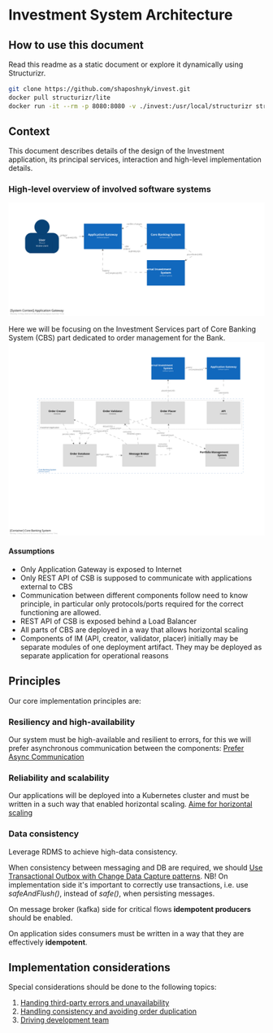 # Investment System Architecture

## How to use this document

Read this readme as a static document or explore it dynamically using Structurizr.

```bash
git clone https://github.com/shaposhnyk/invest.git
docker pull structurizr/lite
docker run -it --rm -p 8080:8080 -v ./invest:/usr/local/structurizr structurizr/lite
```

## Context

This document describes details of the design of 
the Investment application, its principal services, 
interaction and high-level implementation details. 

### High-level overview of involved software systems
![Overview](./img/01-overview.svg)

Here we will be focusing on the Investment Services part 
of Core Banking System (CBS) part dedicated 
to order management for the Bank.
![Core Banking System](./img/02-cbs.svg)

#### Assumptions 
- Only Application Gateway is exposed to Internet
- Only REST API of CSB is supposed to communicate with applications external to CBS
- Communication between different components follow need to know principle, 
in particular only protocols/ports required for the correct functioning are allowed. 
- REST API of CSB is exposed behind a Load Balancer
- All parts of CBS are deployed in a way that allows horizontal scaling
- Components of IM (API, creator, validator, placer) initially may be separate modules
of one deployment artifact. 
They may be deployed as separate application for operational reasons

## Principles
Our core implementation principles are:

### Resiliency and high-availability
Our system must be high-available and resilient to errors, 
for this we will prefer asynchronous communication between the components:
[Prefer Async Communication](/adr/cbs/0001-prefer-async-communication.md)

### Reliability and scalability
Our applications will be deployed into a Kubernetes cluster 
and must be written in a such way that enabled horizontal scaling.
[Aime for horizontal scaling](/adr/cbs/0002-aim-for-horizontal-scaling.md)

### Data consistency
Leverage RDMS to achieve high-data consistency.

When consistency between messaging and DB are required, 
we should [Use Transactional Outbox with Change Data Capture patterns](/adr/cbs/0003-use-transactional-outbox.md). 
NB! On implementation side it's important to correctly use transactions, 
i.e. use *safeAndFlush()*, instead of *safe()*, when persisting messages.

On message broker (kafka) side for critical flows **idempotent producers** should be enabled.

On application sides consumers must be written in a way that they are effectively **idempotent**.

## Implementation considerations

Special considerations should be done to the following topics: 
1) [Handing third-party errors and unavailability](/docs/cbs/01-integrations.md)
2) [Handling consistency and avoiding order duplication](/docs/cbs/02-consistency.md)
3) [Driving development team](/docs/cbs/03-driving-dev.md)